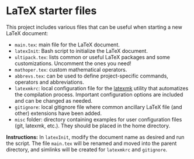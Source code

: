LaTeX starter files
===================

This project includes various files that can be useful when starting a new LaTeX document:

* `main.tex`: main file for the LaTeX document.
* `latexInit`: Bash script to initialize the LaTeX document.
* `ultipack.tex`: lists common or useful LaTeX packages and some customizations. Uncomment the ones you need!
* `mathoper.tex`: custom mathematical operators.
* `abbrevs.tex`: can be used to define project-specific commands, operators and abbreviations.
* `latexmkrc`: local configuration file for the [latexmk](http://www.ctan.org/pkg/latexmk) utility that automatizes the compilation process. Important configuration options are included and can be changed as needed.
* `gitignore`: local gitignore file where common ancillary LaTeX file (and other) extensions have been added.
* `misc` folder: directory containing examples for user configuration files (git, latexmk, etc.). They should be placed in the home directory.

__Instructions:__ In `latexInit`, modify the document name as desired and run the script. The file `main.tex` will be renamed and moved into the parent directory, and simlinks will be created for `latexmkrc` and `gitignore`.

